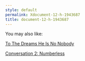 ```yaml
---
style: default
permalink: Xdocument-12-h-1943687
title: document-12-h-1943687
---
```

You may also like:

[To The Dreams He Is No Nobody](http://scp-wiki.net/they-call-him-he-who-cannot-see-his-reflection)

[Conversation 2: Numberless](http://scp-wiki.net/conversation-2-numberless)
